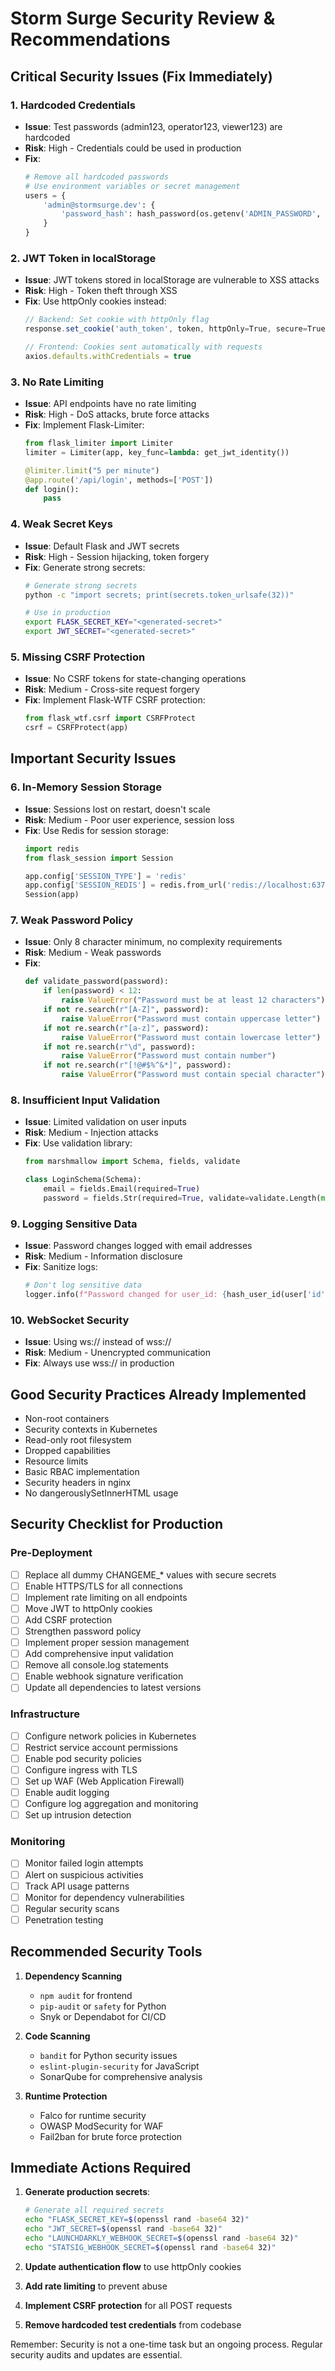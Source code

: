 # Storm Surge Security Review & Recommendations

## Critical Security Issues (Fix Immediately)

### 1. **Hardcoded Credentials**
- **Issue**: Test passwords (admin123, operator123, viewer123) are hardcoded
- **Risk**: High - Credentials could be used in production
- **Fix**: 
  ```python
  # Remove all hardcoded passwords
  # Use environment variables or secret management
  users = {
      'admin@stormsurge.dev': {
          'password_hash': hash_password(os.getenv('ADMIN_PASSWORD', generate_secure_password())),
      }
  }
  ```

### 2. **JWT Token in localStorage** 
- **Issue**: JWT tokens stored in localStorage are vulnerable to XSS attacks
- **Risk**: High - Token theft through XSS
- **Fix**: Use httpOnly cookies instead:
  ```typescript
  // Backend: Set cookie with httpOnly flag
  response.set_cookie('auth_token', token, httpOnly=True, secure=True, samesite='Strict')
  
  // Frontend: Cookies sent automatically with requests
  axios.defaults.withCredentials = true
  ```

### 3. **No Rate Limiting**
- **Issue**: API endpoints have no rate limiting
- **Risk**: High - DoS attacks, brute force attacks
- **Fix**: Implement Flask-Limiter:
  ```python
  from flask_limiter import Limiter
  limiter = Limiter(app, key_func=lambda: get_jwt_identity())
  
  @limiter.limit("5 per minute")
  @app.route('/api/login', methods=['POST'])
  def login():
      pass
  ```

### 4. **Weak Secret Keys**
- **Issue**: Default Flask and JWT secrets
- **Risk**: High - Session hijacking, token forgery
- **Fix**: Generate strong secrets:
  ```bash
  # Generate strong secrets
  python -c "import secrets; print(secrets.token_urlsafe(32))"
  
  # Use in production
  export FLASK_SECRET_KEY="<generated-secret>"
  export JWT_SECRET="<generated-secret>"
  ```

### 5. **Missing CSRF Protection**
- **Issue**: No CSRF tokens for state-changing operations
- **Risk**: Medium - Cross-site request forgery
- **Fix**: Implement Flask-WTF CSRF protection:
  ```python
  from flask_wtf.csrf import CSRFProtect
  csrf = CSRFProtect(app)
  ```

## Important Security Issues

### 6. **In-Memory Session Storage**
- **Issue**: Sessions lost on restart, doesn't scale
- **Risk**: Medium - Poor user experience, session loss
- **Fix**: Use Redis for session storage:
  ```python
  import redis
  from flask_session import Session
  
  app.config['SESSION_TYPE'] = 'redis'
  app.config['SESSION_REDIS'] = redis.from_url('redis://localhost:6379')
  Session(app)
  ```

### 7. **Weak Password Policy**
- **Issue**: Only 8 character minimum, no complexity requirements
- **Risk**: Medium - Weak passwords
- **Fix**:
  ```python
  def validate_password(password):
      if len(password) < 12:
          raise ValueError("Password must be at least 12 characters")
      if not re.search(r"[A-Z]", password):
          raise ValueError("Password must contain uppercase letter")
      if not re.search(r"[a-z]", password):
          raise ValueError("Password must contain lowercase letter")
      if not re.search(r"\d", password):
          raise ValueError("Password must contain number")
      if not re.search(r"[!@#$%^&*]", password):
          raise ValueError("Password must contain special character")
  ```

### 8. **Insufficient Input Validation**
- **Issue**: Limited validation on user inputs
- **Risk**: Medium - Injection attacks
- **Fix**: Use validation library:
  ```python
  from marshmallow import Schema, fields, validate
  
  class LoginSchema(Schema):
      email = fields.Email(required=True)
      password = fields.Str(required=True, validate=validate.Length(min=8))
  ```

### 9. **Logging Sensitive Data**
- **Issue**: Password changes logged with email addresses
- **Risk**: Medium - Information disclosure
- **Fix**: Sanitize logs:
  ```python
  # Don't log sensitive data
  logger.info(f"Password changed for user_id: {hash_user_id(user['id'])}")
  ```

### 10. **WebSocket Security**
- **Issue**: Using ws:// instead of wss://
- **Risk**: Medium - Unencrypted communication
- **Fix**: Always use wss:// in production

## Good Security Practices Already Implemented

- Non-root containers
- Security contexts in Kubernetes
- Read-only root filesystem
- Dropped capabilities
- Resource limits
- Basic RBAC implementation
- Security headers in nginx
- No dangerouslySetInnerHTML usage

## Security Checklist for Production

### Pre-Deployment
- [ ] Replace all dummy CHANGEME_* values with secure secrets
- [ ] Enable HTTPS/TLS for all connections
- [ ] Implement rate limiting on all endpoints
- [ ] Move JWT to httpOnly cookies
- [ ] Add CSRF protection
- [ ] Strengthen password policy
- [ ] Implement proper session management
- [ ] Add comprehensive input validation
- [ ] Remove all console.log statements
- [ ] Enable webhook signature verification
- [ ] Update all dependencies to latest versions

### Infrastructure
- [ ] Configure network policies in Kubernetes
- [ ] Restrict service account permissions
- [ ] Enable pod security policies
- [ ] Configure ingress with TLS
- [ ] Set up WAF (Web Application Firewall)
- [ ] Enable audit logging
- [ ] Configure log aggregation and monitoring
- [ ] Set up intrusion detection

### Monitoring
- [ ] Monitor failed login attempts
- [ ] Alert on suspicious activities
- [ ] Track API usage patterns
- [ ] Monitor for dependency vulnerabilities
- [ ] Regular security scans
- [ ] Penetration testing

## Recommended Security Tools

1. **Dependency Scanning**
   - `npm audit` for frontend
   - `pip-audit` or `safety` for Python
   - Snyk or Dependabot for CI/CD

2. **Code Scanning**
   - `bandit` for Python security issues
   - `eslint-plugin-security` for JavaScript
   - SonarQube for comprehensive analysis

3. **Runtime Protection**
   - Falco for runtime security
   - OWASP ModSecurity for WAF
   - Fail2ban for brute force protection

## Immediate Actions Required

1. **Generate production secrets**:
   ```bash
   # Generate all required secrets
   echo "FLASK_SECRET_KEY=$(openssl rand -base64 32)"
   echo "JWT_SECRET=$(openssl rand -base64 32)"
   echo "LAUNCHDARKLY_WEBHOOK_SECRET=$(openssl rand -base64 32)"
   echo "STATSIG_WEBHOOK_SECRET=$(openssl rand -base64 32)"
   ```

2. **Update authentication flow** to use httpOnly cookies

3. **Add rate limiting** to prevent abuse

4. **Implement CSRF protection** for all POST requests

5. **Remove hardcoded test credentials** from codebase

Remember: Security is not a one-time task but an ongoing process. Regular security audits and updates are essential.